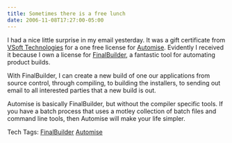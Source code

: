 ```yaml
---
title: Sometimes there is a free lunch
date: 2006-11-08T17:27:00-05:00
---
```

[<img alt="" src="https://i1.wp.com/photos1.blogger.com/blogger/7711/622/320/automise.jpg?w=680" border="0"  />](https://i2.wp.com/photos1.blogger.com/blogger/7711/622/1600/automise.jpg)  
I had a nice little surprise in my email yesterday. It was a gift certificate from [VSoft Technologies](http://www.finalbuilder.com/home.aspx) for a one free license for [Automise](http://www.finalbuilder.com/automise.aspx). Evidently I received it because I own a license for [FinalBuilder](http://www.finalbuilder.com/finalbuilder.aspx), a fantastic tool for automating product builds.

With FinalBuilder, I can create a new build of one our applications from source control, through compiling, to building the installers, to sending out email to all interested parties that a new build is out.

Automise is basically FinalBuilder, but without the compiler specific tools. If you have a batch process that uses a motley collection of batch files and command line tools, then Automise will make your life simpler.

<div>
  Tech Tags: <a href="http://technorati.com/tag/FinalBuilder" rel="tag">FinalBuilder</a> <a href="http://technorati.com/tag/Automise" rel="tag">Automise</a>
</div>
